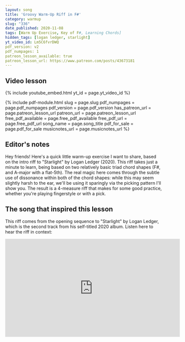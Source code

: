 ```yaml
---
layout: song
title: 'Groovy Warm-Up Riff in F#'
category: warmup
slug: "336"
date_published: 2020-11-08
tags: [Warm Up Exercise, Key of F#, Learning Chords]
hidden_tags: [logan ledger, starlight]
yt_video_id: Lm5C6fvrDWQ
pdf_version: v2
pdf_numpages: 1
patreon_lesson_available: true
patreon_lesson_url: https://www.patreon.com/posts/43673181
---
```


## Video lesson

{% include youtube_embed.html yt_id = page.yt_video_id %}

{% include pdf-module.html slug = page.slug pdf_numpages = page.pdf_numpages pdf_version = page.pdf_version has_patreon_url = page.patreon_lesson_url patreon_url = page.patreon_lesson_url free_pdf_available = page.free_pdf_available free_pdf_url = page.free_pdf_url song_name = page.song_title pdf_for_sale = page.pdf_for_sale musicnotes_url = page.musicnotes_url %}

## Editor's notes

Hey friends! Here's a quick little warm-up exercise I want to share, based on the intro riff to "Starlight" by Logan Ledger (2020). This riff takes just a minute to learn, being based on two relatively basic triad chord shapes (F#, and A-major with a flat-5th). The real magic here comes through the subtle use of dissonance within both of the chord shapes: while this may seem slightly harsh to the ear, we'll be using it sparingly via the picking pattern I'll show you. The result is a 4-measure riff that makes for some good practice, whether you're playing fingerstyle or with a pick.

## The song that inspired this lesson

This riff comes from the opening sequence to "Starlight" by Logan Ledger, which is the second track from his self-titled 2020 album. Listen here to hear the riff in context:

<iframe width="560" height="315" src="https://www.youtube.com/embed/pUaqv1uJOFM" frameborder="0" allow="accelerometer; autoplay; encrypted-media; gyroscope; picture-in-picture" allowfullscreen></iframe>
